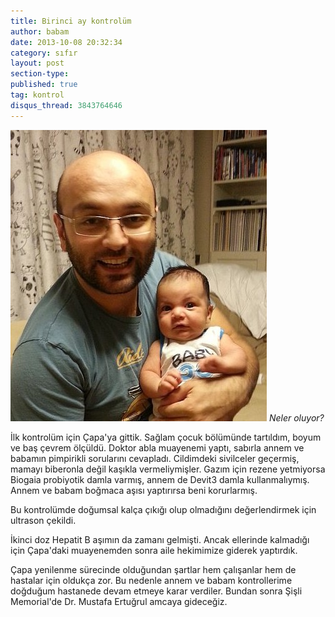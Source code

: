 ```yaml
---
title: Birinci ay kontrolüm
author: babam
date: 2013-10-08 20:32:34
category: sıfır
layout: post
section-type:
published: true
tag: kontrol
disqus_thread: 3843764646
---
```


![Neler oluyor?](/img/posts/babaml.jpg)
*Neler oluyor?*

İlk kontrolüm için Çapa'ya gittik. Sağlam çocuk bölümünde tartıldım, boyum ve baş çevrem ölçüldü. Doktor abla muayenemi yaptı, sabırla annem ve babamın pimpirikli sorularını cevapladı. Cildimdeki sivilceler geçermiş, mamayı biberonla değil kaşıkla vermeliymişler. Gazım için rezene yetmiyorsa Biogaia probiyotik damla varmış, annem de Devit3 damla kullanmalıymış. Annem ve babam boğmaca aşısı yaptırırsa beni korurlarmış.

Bu kontrolümde doğumsal kalça çıkığı olup olmadığını değerlendirmek için ultrason çekildi.

İkinci doz Hepatit B aşımın da zamanı gelmişti. Ancak ellerinde kalmadığı için Çapa'daki muayenemden sonra aile hekimimize giderek yaptırdık.

Çapa yenilenme sürecinde olduğundan şartlar hem çalışanlar hem de hastalar için oldukça zor. Bu nedenle annem ve babam kontrollerime doğduğum hastanede devam etmeye karar verdiler. Bundan sonra Şişli Memorial'de Dr. Mustafa Ertuğrul amcaya gideceğiz.
